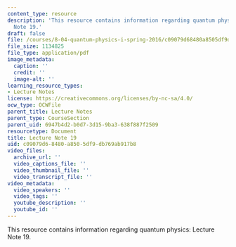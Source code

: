 ```yaml
---
content_type: resource
description: 'This resource contains information regarding quantum physics: Lecture
  Note 19.'
draft: false
file: /courses/8-04-quantum-physics-i-spring-2016/c09079d68480a8505df9db769ab917b8_MIT8_04S16_LecNotes19.pdf
file_size: 1134825
file_type: application/pdf
image_metadata:
  caption: ''
  credit: ''
  image-alt: ''
learning_resource_types:
- Lecture Notes
license: https://creativecommons.org/licenses/by-nc-sa/4.0/
ocw_type: OCWFile
parent_title: Lecture Notes
parent_type: CourseSection
parent_uid: 6947b4d2-b0d7-3d15-9ba3-638f887f2509
resourcetype: Document
title: Lecture Note 19
uid: c09079d6-8480-a850-5df9-db769ab917b8
video_files:
  archive_url: ''
  video_captions_file: ''
  video_thumbnail_file: ''
  video_transcript_file: ''
video_metadata:
  video_speakers: ''
  video_tags: ''
  youtube_description: ''
  youtube_id: ''
---
```

This resource contains information regarding quantum physics: Lecture Note 19.